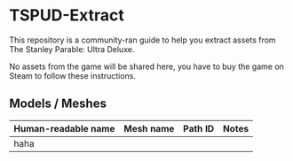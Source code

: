 # TSPUD-Extract
This repository is a community-ran guide to help you extract assets from The Stanley Parable: Ultra Deluxe.

No assets from the game will be shared here, you have to buy the game on Steam to follow these instructions.

## Models / Meshes

| Human-readable name | Mesh name | Path ID | Notes |
|---------------------|-----------|---------|-------|
|haha
